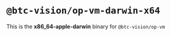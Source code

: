 # `@btc-vision/op-vm-darwin-x64`

This is the **x86_64-apple-darwin** binary for `@btc-vision/op-vm`
